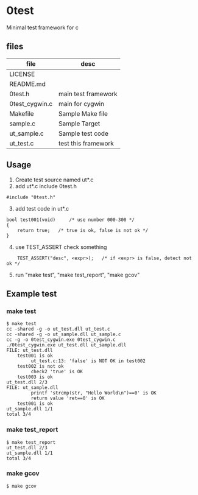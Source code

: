 # 0test
Minimal test framework for c

## files

| file           | desc                         |
 ----------------|------------------------------
| LICENSE        |                              |
| README.md	 |				|
| 0test.h	 | main test framework		|
| 0test_cygwin.c | main for cygwin 		|
| Makefile	 | Sample Make file		|
| sample.c	 | Sample Target		|
| ut_sample.c	 | Sample test code		|
| ut_test.c	 | test this framework		|

## Usage

1. Create test source named ut*.c
2. add ut*.c include 0test.h
```
#include "0test.h"
```
3. add test code in ut*.c
```
bool test001(void)     /* use number 000-300 */
{
	return true;   /* true is ok, false is not ok */
}
```
4. use TEST_ASSERT check something
```
    TEST_ASSERT("desc", <expr>);   /* if <expr> is false, detect not ok */
```
5. run "make test", "make test_report", "make gcov"


## Example test

### make test

```
$ make test
cc -shared -g -o ut_test.dll ut_test.c
cc -shared -g -o ut_sample.dll ut_sample.c
cc -g -o 0test_cygwin.exe 0test_cygwin.c
./0test_cygwin.exe ut_test.dll ut_sample.dll
FILE: ut_test.dll
    test001 is ok
         ut_test.c:13: 'false' is NOT OK in test002
    test002 is not ok
         check2 'true' is OK
    test003 is ok
ut_test.dll 2/3
FILE: ut_sample.dll
         printf 'strcmp(str, "Hello World\n")==0' is OK
         return value 'ret==0' is OK
    test001 is ok
ut_sample.dll 1/1
total 3/4
```

### make test_report

```
$ make test_report
ut_test.dll 2/3
ut_sample.dll 1/1
total 3/4
```

### make gcov

```
$ make gcov
```
